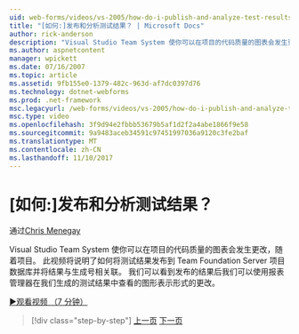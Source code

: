 ```yaml
---
uid: web-forms/videos/vs-2005/how-do-i-publish-and-analyze-test-results
title: "[如何:]发布和分析测试结果？ | Microsoft Docs"
author: rick-anderson
description: "Visual Studio Team System 使你可以在项目的代码质量的图表会发生更改，随着项目。 此视频将说明了如何 publ...."
ms.author: aspnetcontent
manager: wpickett
ms.date: 07/16/2007
ms.topic: article
ms.assetid: 9fb155e0-1379-482c-963d-af7dc0397d76
ms.technology: dotnet-webforms
ms.prod: .net-framework
msc.legacyurl: /web-forms/videos/vs-2005/how-do-i-publish-and-analyze-test-results
msc.type: video
ms.openlocfilehash: 3f9d94e2fbbb53679b5af1d2f2a4abe1866f9e58
ms.sourcegitcommit: 9a9483aceb34591c97451997036a9120c3fe2baf
ms.translationtype: MT
ms.contentlocale: zh-CN
ms.lasthandoff: 11/10/2017
---
```

<a name="how-do-i-publish-and-analyze-test-results"></a>[如何:]发布和分析测试结果？
====================
通过[Chris Menegay](https://twitter.com/CMenegay)

Visual Studio Team System 使你可以在项目的代码质量的图表会发生更改，随着项目。 此视频将说明了如何将测试结果发布到 Team Foundation Server 项目数据库并将结果与生成号相关联。 我们可以看到发布的结果后我们可以使用报表管理器在我们生成的测试结果中查看的图形表示形式的更改。

[&#9654;观看视频 （7 分钟）](https://channel9.msdn.com/Blogs/ASP-NET-Site-Videos/how-do-i-publish-and-analyze-test-results)

>[!div class="step-by-step"]
[上一页](how-do-i-use-generic-tests.md)
[下一页](how-do-i-discover-application-changes-prior-to-deployment.md)

